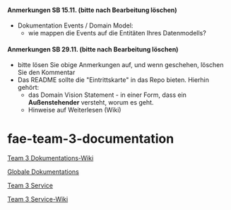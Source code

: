#### Anmerkungen SB 15.11. (bitte nach Bearbeitung löschen) 
* Dokumentation Events / Domain Model:
    * wie mappen die Events auf die Entitäten Ihres Datenmodells?

#### Anmerkungen SB 29.11. (bitte nach Bearbeitung löschen)
* bitte lösen Sie obige Anmerkungen auf, und wenn geschehen, löschen Sie den Kommentar
* Das README sollte die "Eintrittskarte" in das Repo bieten. Hierhin gehört:
   * das Domain Vision Statement - in einer Form, dass ein **Außenstehender** versteht, worum es geht.
   * Hinweise auf Weiterlesen (Wiki)	
	
# fae-team-3-documentation

[Team 3 Dokumentations-Wiki](https://github.com/Archi-Lab-FAE/fae-team-3-documentation/wiki)

[Globale Dokumentations](https://github.com/Archi-Lab-FAE/fae-global-documentation)

[Team 3 Service](https://github.com/Archi-Lab-FAE/fae-team-3-service)

[Team 3 Service-Wiki](https://github.com/Archi-Lab-FAE/fae-team-3-service/wiki)
